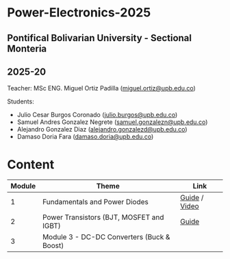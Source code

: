 # Power-Electronics-2025

## Pontifical Bolivarian University - Sectional Monteria
## 2025-20

Teacher: MSc ENG. Miguel Ortiz Padilla (miguel.ortiz@upb.edu.co)

Students:
- Julio Cesar Burgos Coronado (julio.burgos@upb.edu.co)
- Samuel Andres Gonzalez Negrete (samuel.gonzalezn@upb.edu.co)
- Alejandro Gonzalez Diaz (alejandro.gonzalezd@upb.edu.co)
- Damaso Doria Fara (damaso.doria@upb.edu.co)
# Content
|     Module     |       Theme                             |     Link       |
|----------------|-----------------------------------------|----------------|
| 1              |Fundamentals and Power Diodes            |[Guide](https://github.com/Samuel-Gonzalez22/power_electronics-2025/tree/4f580069f43f348ad178a7d1bd6db46d3d298081/Module%201%20-%20Power%20Diodes%20and%20Rectifiers) / [Video](https://youtu.be/_O3qtswugaU)|
| 2              |Power Transistors (BJT, MOSFET and IGBT) |[Guide](https://github.com/Samuel-Gonzalez22/power_electronics-2025/blob/fadb446ea6837f7902789caef65003d292430527/Module%202%20-%20Power%20Transistors%20(BJT%2C%20MOSFET%2C%20and%20IGBT)/Power%20Transistors%20(BJT%2C%20MOSFET%2C%20and%20IGBT).md)
| 3              | Module 3 - DC-DC Converters (Buck & Boost)| 
